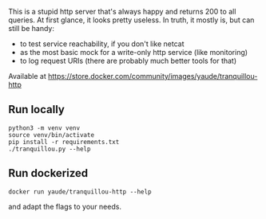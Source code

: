 This is a stupid http server that's always happy and returns 200 to all queries.
At first glance, it looks pretty useless. In truth, it mostly is, but can still be handy:

- to test service reachability, if you don't like netcat
- as the most basic mock for a write-only http service (like monitoring)
- to log request URIs (there are probably much better tools for that)

Available at https://store.docker.com/community/images/yaude/tranquillou-http

## Run locally

```
python3 -m venv venv
source venv/bin/activate
pip install -r requirements.txt
./tranquillou.py --help
```


## Run dockerized

```
docker run yaude/tranquillou-http --help
```

and adapt the flags to your needs.
